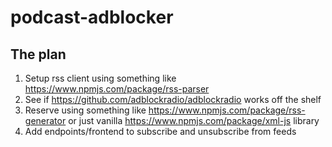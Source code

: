 # podcast-adblocker

## The plan
1. Setup rss client using something like https://www.npmjs.com/package/rss-parser
2. See if https://github.com/adblockradio/adblockradio works off the shelf
3. Reserve using something like https://www.npmjs.com/package/rss-generator or just vanilla https://www.npmjs.com/package/xml-js library
4. Add endpoints/frontend to subscribe and unsubscribe from feeds
